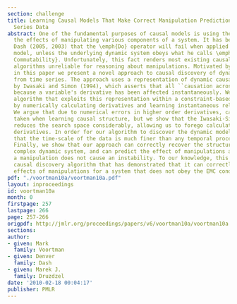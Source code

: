 ```yaml
---
section: challenge
title: Learning Causal Models That Make Correct Manipulation Predictions With Time
  Series Data
abstract: One of the fundamental purposes of causal models is using them to predict
  the effects of manipulating various components of a system. It has been argued by
  Dash (2005, 2003) that the \emph{Do} operator will fail when applied to an equilibrium
  model, unless the underlying dynamic system obeys what he calls \emph{Equilibration-Manipulation
  Commutability}. Unfortunately, this fact renders most existing causal discovery
  algorithms unreliable for reasoning about manipulations. Motivated by this caveat,
  in this paper we present a novel approach to causal discovery of dynamic models
  from time series. The approach uses a representation of dynamic causal models motivated
  by Iwasaki and Simon (1994), which asserts that all ``causation across time'' occurs
  because a variable's derivative has been affected instantaneously. We present an
  algorithm that exploits this representation within a constraint-based learning framework
  by numerically calculating derivatives and learning instantaneous relationships.
  We argue that due to numerical errors in higher order derivatives, care must be
  taken when learning causal structure, but we show that the Iwasaki-Simon representation
  reduces the search space considerably, allowing us to forego calculating many high-order
  derivatives. In order for our algorithm to discover the dynamic model, it is necessary
  that the time-scale of the data is much finer than any temporal process of the system.
  Finally, we show that our approach can correctly recover the structure of a fairly
  complex dynamic system, and can predict the effect of manipulations accurately when
  a manipulation does not cause an instability. To our knowledge, this is the first
  causal discovery algorithm that has demonstrated that it can correctly predict the
  effects of manipulations for a system that does not obey the EMC condition.
pdf: "./voortman10a/voortman10a.pdf"
layout: inproceedings
id: voortman10a
month: 0
firstpage: 257
lastpage: 266
page: 257-266
origpdf: http://jmlr.org/proceedings/papers/v6/voortman10a/voortman10a.pdf
sections: 
author:
- given: Mark
  family: Voortman
- given: Denver
  family: Dash
- given: Marek J.
  family: Druzdzel
date: '2010-02-18 00:04:17'
publisher: PMLR
---
```

